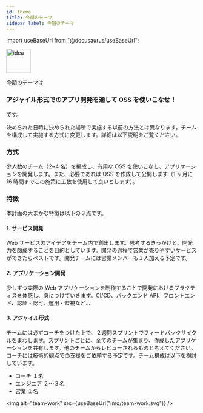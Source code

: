 ```yaml
---
id: theme
title: 今期のテーマ
sidebar_label: 今期のテーマ
---
```


import useBaseUrl from "@docusaurus/useBaseUrl"; 

<div style={{ marginBottom: '20px' }}>
<img
alt="idea"
width="64px"
src={useBaseUrl("img/idea.png")}
/>
</div>

今期のテーマは

<h3 style={{ textAlign: "center", color: "#2dae5b" }}>アジャイル形式でのアプリ開発を通して OSS を使いこなせ！</h3>

です。

決められた日時に決められた場所で実施する以前の方法とは異なります。チームを構成して実施する方式に変更します。詳細は以下説明をご覧ください。

### 方式

少人数のチーム（2~4 名）を編成し、有用な OSS を使いこなし、アプリケーションを開発します。また、必要であれば OSS を作成して公開します（1 ヶ月に 16 時間までこの施策に工数を使用して良いとします）。

### 特徴

本計画の大まかな特徴は以下の３点です。

#### 1. サービス開発

Web サービスのアイデアをチーム内で創出します。思考するきっかけと、開発力を醸成することを目的としています。開発の過程で営業が売りやすいサービスができたらベストです。開発チームには営業メンバーも１人加える予定です。

#### 2. アプリケーション開発

少しずつ実際の Web アプリケーションを制作することで開発におけるプラクティスを体感し、身につけていきます。CI/CD、バックエンド API、フロントエンド、認証・認可、運用・監視など…

#### 3. アジャイル形式

チームには必ずコーチをつけた上で、２週間スプリントでフィードバックサイクルをまわします。スプリントごとに、全てのチームが集まり、作成したアプリケーションを共有します。他のチームからレビューされるものと考えてください。コーチには技術的観点での支援をご依頼する予定です。チーム構成は以下を検討しています。

* コーチ １名
* エンジニア ２〜３名
* 営業 １名

<img
alt="team-work"
src={useBaseUrl("img/team-work.svg")}
/>
